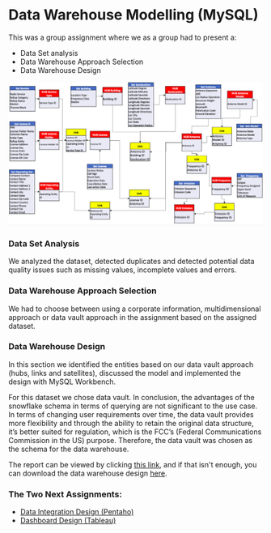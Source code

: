 # Data Warehouse Modelling (MySQL)
This was a group assignment where we as a group had to present a:
* Data Set analysis
* Data Warehouse Approach Selection
* Data Warehouse Design

![Logical Design](https://github.com/Jonashellevang/IE_MBD_2020/blob/master/Data%20Warehouse%20Modelling%20(MySQL)/Schema%20Logical%20Design.png)

### Data Set Analysis
We analyzed the dataset, detected duplicates and detected potential data quality issues such as missing values, incomplete values and errors. 

### Data Warehouse Approach Selection
We had to choose between using a corporate information, multidimensional approach or data vault approach in the assignment based on the assigned dataset.

### Data Warehouse Design
In this section we identified the entities based on our data vault approach (hubs, links and satellites), discussed the model and implemented the design with MySQL Workbench. 

For this dataset we chose data vault. In conclusion, the advantages of the snowflake schema in terms of querying are not significant to the use case. In terms of changing user requirements over time, the data vault provides more flexibility and through the ability to retain the original data structure, it’s better suited for regulation, which is the FCC’s (Federal Communications Commission in the US) purpose. Therefore, the data vault was chosen as the schema for the data warehouse.

The report can be viewed by clicking [this link](https://github.com/Jonashellevang/IE_MBD_2020/blob/master/Data%20Warehouse%20Modelling%20(MySQL)/Data%20Warehouse%20Design%20Report.pdf), and if that isn't enough, you can download the data warehouse design [here](https://github.com/Jonashellevang/IE_MBD_2020/blob/master/Data%20Warehouse%20Modelling%20(MySQL)/Data%20Vault%20Design.mwb).

### The Two Next Assignments:
* [Data Integration Design (Pentaho)](https://github.com/Jonashellevang/IE_MBD_2020/tree/master/Data%20Integration%20Design%20(Pentaho))
* [Dashboard Design (Tableau)](https://github.com/Jonashellevang/IE_MBD_2020/tree/master/Data%20Visualization%20(Tableau%2CR%2CCarto%2CD3.js)/Dashboard%20Design%20(Tableau))
